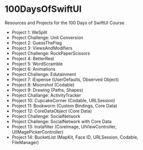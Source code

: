 # 100DaysOfSwiftUI
Resources and Projects for the 100 Days of SwiftUI Course

- Project 1: WeSplit
- Project Challenge: Unit Conversion
- Project 2: GuessTheFlag
- Project 3: ViewsAndModifiers
- Project Challenge: RockPaperScissors
- Project 4: BetterRest
- Project 5: WordScramble
- Project 6: Animations
- Project Challenge: Edutainment
- Project 7: iExpense (UserDefaults, Observed Object)
- Project 8: Moonshot (Codable)
- Project 9: Drawing (Paths, Shapes)
- Project Challange: ActivityTracker
- Project 10: CupcakeCorner (Codable, URLSession)
- Project 11: Bookworm (Custom Bindings, Core Data)
- Project 12: CoreDataObject (Core Data)
- Project Challenge: SocialNetwork
- Project Challenge: SocialNetwork with Core Data
- Project 13: Instafilter (CoreImage, UIViewController, UIIMagePickerController)
- Project 14: BucketList (MapKit, Face ID, URLSession, Codable, FileManager)

